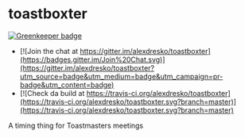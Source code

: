 # toastboxter

[![Greenkeeper badge](https://badges.greenkeeper.io/alexdresko/toastboxter.svg)](https://greenkeeper.io/)

* [![Join the chat at https://gitter.im/alexdresko/toastboxter](https://badges.gitter.im/Join%20Chat.svg)](https://gitter.im/alexdresko/toastboxter?utm_source=badge&utm_medium=badge&utm_campaign=pr-badge&utm_content=badge)
* [![Check da build at https://travis-ci.org/alexdresko/toastboxter](https://travis-ci.org/alexdresko/toastboxter.svg?branch=master)](https://travis-ci.org/alexdresko/toastboxter.svg?branch=master)

A timing thing for Toastmasters meetings


